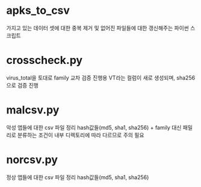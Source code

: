 # apks_to_csv
가지고 있는 데이터 셋에 대한 중복 제거 및 없어진 파일들에 대한 갱신해주는 파이썬 스크립트

# crosscheck.py
  virus_total을 토대로 family 교차 검증 진행용
  VT라는 컬럼이 새로 생성되며, sha256으로 검증 진행

# malcsv.py
  악성 앱들에 대한 csv 파일 정리
  hash값들(md5, sha1, sha256) + family
  대신 패밀리로 분류하는 조건이 내부 디렉토리에 따라 다르므로 주의 필요
# norcsv.py
  정상 앱들에 대한 csv 파일 정리
  hash값들(md5, sha1, sha256)
